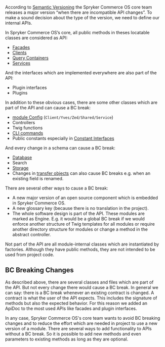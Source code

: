 According to [Semantic Versioning](http://semver.org/) the Spryker Commerce OS core team releases a major version “when there are incompatible API changes”. To make a sound decision about the type of the version, we need to define our internal APIs.

In Spryker Commerce OS’s core, all public methods in theses locatable classes are considered as API:

* [Facades](https://documentation.spryker.com/docs/en/en/facade)
* [Clients](https://documentation.spryker.com/docs/en/en/client)
* [Query Containers](https://documentation.spryker.com/docs/en/en/query-container)
* [Services](https://documentation.spryker.com/docs/en/en/service)

And the interfaces which are implemented everywhere are also part of the API:

* Plugin interfaces
* Plugins

In addition to these obvious cases, there are some other classes which are part of the API and can cause a BC break:

* [module Config](https://documentation.spryker.com/docs/en/en/configuration-management#how-to-retrieve-the-configuration) (`Client/Yves/Zed/Shared/Service`)
* Controllers
* Twig functions
* [CLI commands](https://documentation.spryker.com/docs/en/en/console-commands)
* Public constants especially in [Constant Interfaces](https://documentation.spryker.com/docs/en/en/configuration-management#constant-interfaces)

And every change in a schema can cause a BC break:

* [Database](https://documentation.spryker.com/docs/en/en/database-schema-definition)
* Search
* [Storage](https://documentation.spryker.com/docs/en/en/redis-as-kv)
* Changes in [transfer objects](https://documentation.spryker.com/docs/en/en/ht-use-transfer-objects-201903) can also cause BC breaks e.g. when an existing field is renamed.

There are several other ways to cause a BC break:

* A new major version of an open source component which is embedded in Spryker Commerce OS.
* A new glossary key (because there is no translation in the project).
* The whole software design is part of the API. These modules are marked as Engine. E.g. it would be a global BC break if we would enforce another structure of Twig templates for all modules or require another directory structure for modules or change a method in the abstract controller.

Not part of the API are all module-internal classes which are instantiated by factories. Although they have public methods, they are not intended to be used from project code.

## BC Breaking Changes

As described above, there are several classes and files which are part of the API. But not every change there would cause a BC break. In general we can say: there is a BC break whenever an existing contract is changed. A contract is what the user of the API expects. This includes the signature of methods but also the expected behavior. For this reason we added an ApiDoc to the most used APIs like facades and plugin interfaces.

In any case, Spryker Commerce OS's core team wants to avoid BC breaking changes and to reduce the effort which are needed in project to use a new version of a module. There are several ways to add functionality to APIs without a BC break. So it is possible to add new methods and even parameters to existing methods as long as they are optional.
